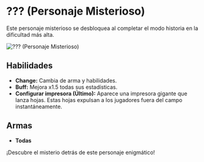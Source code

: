 # ??? (Personaje Misterioso)

Este personaje misterioso se desbloquea al completar el modo historia en la dificultad más alta.

![??? (Personaje Misterioso)](imagen_url)

## Habilidades

- **Change:** Cambia de arma y habilidades.
- **Buff:** Mejora x1.5 todas sus estadísticas.
- **Configurar impresora (Último):** Aparece una impresora gigante que lanza hojas. Estas hojas expulsan a los jugadores fuera del campo instantáneamente.

## Armas

- **Todas**

¡Descubre el misterio detrás de este personaje enigmático!
